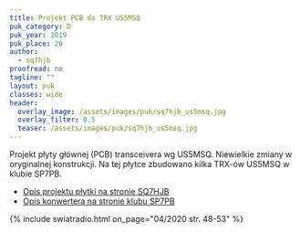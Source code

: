 ```yaml
---
title: Projekt PCB do TRX US5MSQ
puk_category: D
puk_year: 2019
puk_place: 20
author: 
  - sq7hjb
proofread: no
tagline: ""
layout: puk
classes: wide
header:
  overlay_image: /assets/images/puk/sq7hjb_us5msq.jpg
  overlay_filter: 0.5
  teaser: /assets/images/puk/sq7hjb_us5msq.jpg
---
```


Projekt płyty głównej (PCB) transceivera wg US5MSQ. Niewielkie zmiany w oryginalnej konstrukcji. Na tej płytce zbudowano kilka TRX-ów US5MSQ w klubie SP7PB.

- [Opis projektu płytki na stronie SQ7HJB](http://sq7hjb.pl/index.php/trx-homodynowy-w-g-us5msq/)
- [Opis konwertera na stronie klubu SP7PB](http://trx.sp7pb.pl/)

{% include swiatradio.html on_page="04/2020 str. 48-53" %}
